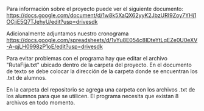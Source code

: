 Para información sobre el proyecto puede ver el siguiente documento:
https://docs.google.com/document/d/1w8k5XaQX62yyK2JbzURI9Zoy7YHj1OCjjE5Q7TJehyU/edit?usp=drivesdk

Adicionalmente adjuntamos nuestro cronograma
https://docs.google.com/spreadsheets/d/1vYu8E054c8IDteYtLqEZe0U0eXV-A-qjLH0998zP1oE/edit?usp=drivesdk

Para evitar problemas con el programa hay que editar el archivo "RutaFija.txt" ubicado dentro de la carpeta del proyecto.
En el documento de texto se debe colocar la dirección de la carpeta donde se encuentran los .txt de alumnos.

En la carpeta del repositorio se agrega una carpeta con los archivos .txt de los alumnos para que se utilicen. El programa necesita que existan 8 archivos en todo momento.
